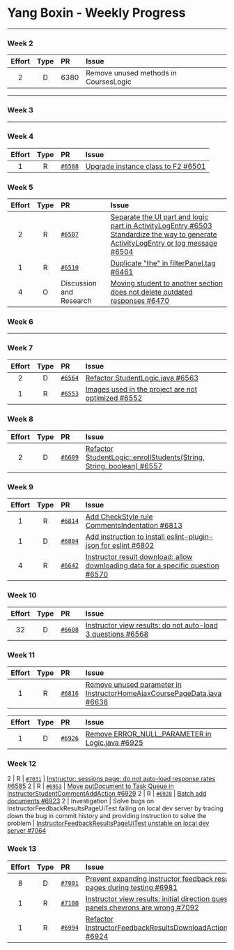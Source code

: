 # Yang Boxin - Weekly Progress

---

### Week 2

Effort| Type | PR | Issue
:----:|:----:|:-----------|:------
2 | D | 6380 | Remove unused methods in CoursesLogic

---

### Week 3

---

### Week 4

Effort| Type | PR | Issue
:----:|:----:|:-----------|:------
1 | R | [`#6508`](https://github.com/TEAMMATES/teammates/pull/6508) | [Upgrade instance class to F2 #6501](https://github.com/TEAMMATES/teammates/issues/6501)

### Week 5

Effort| Type | PR | Issue
:----:|:----:|:-----------|:------
2 | R | [`#6507`](https://github.com/TEAMMATES/teammates/pull/6507) | [Separate the UI part and logic part in ActivityLogEntry #6503](https://github.com/TEAMMATES/teammates/issues/6503) [Standardize the way to generate ActivityLogEntry or log message #6504](https://github.com/TEAMMATES/teammates/issues/6504)
1 | R | [`#6510`](https://github.com/TEAMMATES/teammates/pull/6510) | [Duplicate "the" in filterPanel.tag #6461](https://github.com/TEAMMATES/teammates/issues/6461)
4 | O | Discussion and Research| [Moving student to another section does not delete outdated responses #6470](https://github.com/TEAMMATES/teammates/issues/6470)


### Week 6

---

### Week 7

Effort| Type | PR | Issue
:----:|:----:|:-----------|:------
2 | D | [`#6564`](https://github.com/TEAMMATES/teammates/pull/6564) | [Refactor StudentLogic.java #6563](https://github.com/TEAMMATES/teammates/issues/6503)
1 | R | [`#6553`](https://github.com/TEAMMATES/teammates/pull/6553) | [Images used in the project are not optimized #6552](https://github.com/TEAMMATES/teammates/issues/6552)

### Week 8

Effort| Type | PR | Issue
:----:|:----:|:-----------|:------
2 | D | [`#6609`](https://github.com/TEAMMATES/teammates/pull/6609) | [Refactor StudentLogic::enrollStudents(String, String, boolean) #6557](https://github.com/TEAMMATES/teammates/issues/6557)

### Week 9

Effort| Type | PR | Issue
:----:|:----:|:-----------|:------
1 | R | [`#6814`](https://github.com/TEAMMATES/teammates/pull/6814) | [Add CheckStyle rule CommentsIndentation #6813](https://github.com/TEAMMATES/teammates/issues/6813)
1 | D | [`#6804`](https://github.com/TEAMMATES/teammates/pull/6804) | [Add instruction to install eslint-plugin-json for eslint #6802](https://github.com/TEAMMATES/teammates/issues/6802)
4 | R | [`#6642`](https://github.com/TEAMMATES/teammates/pull/6642) | [Instructor result download: allow downloading data for a specific question #6570](https://github.com/TEAMMATES/teammates/issues/6570)

### Week 10

Effort| Type | PR | Issue
:----:|:----:|:-----------|:------
32 | D | [`#6608`](https://github.com/TEAMMATES/teammates/pull/6608) | [Instructor view results: do not auto-load 3 questions #6568](https://github.com/TEAMMATES/teammates/issues/6568)

### Week 11

Effort| Type | PR | Issue
:----:|:----:|:-----------|:------
1 | R | [`#6816`](https://github.com/TEAMMATES/teammates/pull/6816) | [Remove unused parameter in InstructorHomeAjaxCoursePageData.java #6638](https://github.com/TEAMMATES/teammates/issues/6638)

Effort| Type | PR | Issue
:----:|:----:|:-----------|:------
1 | D | [`#6926`](https://github.com/TEAMMATES/teammates/pull/6926) | [Remove ERROR_NULL_PARAMETER in Logic.java #6925](https://github.com/TEAMMATES/teammates/issues/6925)

### Week 12

2 | R | [`#7031`](https://github.com/TEAMMATES/teammates/pull/7031) | [Instructor: sessions page: do not auto-load response rates #6585](https://github.com/TEAMMATES/teammates/issues/6585)
2 | R | [`#6953`](https://github.com/TEAMMATES/teammates/pull/6953) | [Move putDocument to Task Queue in InstructorStudentCommentAddAction #6929](https://github.com/TEAMMATES/teammates/issues/6929)
2 | R | [`#6928`](https://github.com/TEAMMATES/teammates/pull/6928) | [Batch add documents #6923](https://github.com/TEAMMATES/teammates/issues/6923)
2 | Investigation | Solve bugs on InstructorFeedbackResultsPageUiTest failing on local dev server by tracing down the bug in commit history and providing instruction to solve the problem | [InstructorFeedbackResultsPageUiTest unstable on local dev server #7064](https://github.com/TEAMMATES/teammates/issues/7064)

### Week 13

Effort| Type | PR | Issue
:----:|:----:|:-----------|:------
8 | D | [`#7001`](https://github.com/TEAMMATES/teammates/pull/7001) | [Prevent expanding instructor feedback result pages during testing #6981](https://github.com/TEAMMATES/teammates/issues/6981)
1 | R | [`#7100`](https://github.com/TEAMMATES/teammates/pull/7100) | [Instructor view results: initial direction question panels chevrons are wrong #7092](https://github.com/TEAMMATES/teammates/issues/7092)
1 | R | [`#6994`](https://github.com/TEAMMATES/teammates/pull/6994) | [Refactor InstructorFeedbackResultsDownloadActionTest #6924](https://github.com/TEAMMATES/teammates/issues/6924)
